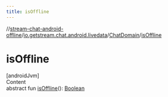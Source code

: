 ```yaml
---
title: isOffline
---
```

//[stream-chat-android-offline](../../../index.md)/[io.getstream.chat.android.livedata](../index.md)/[ChatDomain](index.md)/[isOffline](isOffline.md)



# isOffline  
[androidJvm]  
Content  
abstract fun [isOffline](isOffline.md)(): [Boolean](https://kotlinlang.org/api/latest/jvm/stdlib/kotlin/-boolean/index.html)  



